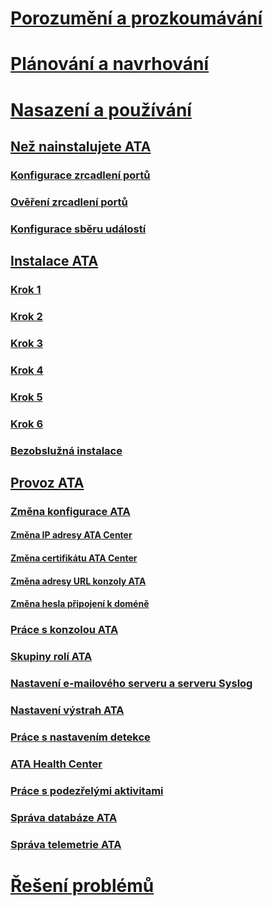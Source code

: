 # [Porozumění a prozkoumávání](/advanced-threat-analytics/understand-explore/what-is-ata)
# [Plánování a navrhování](/advanced-threat-analytics/plan-design/ata-capacity-planning)
# [Nasazení a používání](preinstall-ata.md)
## [Než nainstalujete ATA](preinstall-ata.md)
### [Konfigurace zrcadlení portů](configure-port-mirroring.md)
### [Ověření zrcadlení portů](validate-port-mirroring.md)
### [Konfigurace sběru událostí](configure-event-collection.md)
## [Instalace ATA](install-ata.md)
### [Krok 1](install-ata-step1.md)
### [Krok 2](install-ata-step2.md)
### [Krok 3](install-ata-step3.md)
### [Krok 4](install-ata-step4.md)
### [Krok 5](install-ata-step5.md)
### [Krok 6](install-ata-step6.md)
### [Bezobslužná instalace](ata-silent-installation.md)
## [Provoz ATA](operate-ata.md)
### [Změna konfigurace ATA](modifying-ata-configuration.md)
#### [Změna IP adresy ATA Center](modifying-ata-config-centerip.md)
#### [Změna certifikátu ATA Center](modifying-ata-config-centercert.md)
#### [Změna adresy URL konzoly ATA](modifying-ata-config-consoleurl.md)
#### [Změna hesla připojení k doméně](modifying-ata-config-dcpassword.md)
### [Práce s konzolou ATA](working-with-ata-console.md)
### [Skupiny rolí ATA](ata-role-groups.md)
### [Nastavení e-mailového serveru a serveru Syslog](setting-syslog-email-server-settings.md)
### [Nastavení výstrah ATA](setting-ata-alerts.md)
### [Práce s nastavením detekce](working-with-detection-settings.md)
### [ATA Health Center](ata-health-center.md)
### [Práce s podezřelými aktivitami](working-with-suspicious-activities.md)
### [Správa databáze ATA](ata-database-management.md)
### [Správa telemetrie ATA](manage-telemetry-settings.md)
# [Řešení problémů](/advanced-threat-analytics/troubleshoot/troubleshooting-ata-using-logs)


<!--HONumber=Aug16_HO5-->


